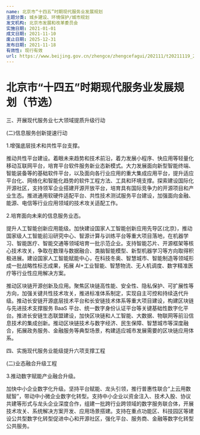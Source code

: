 ```yaml
---
name: 北京市“十四五”时期现代服务业发展规划
主题分类: 城乡建设、环境保护/城市规划
发文机构: 北京市发展和改革委员会
实施日期: 2021-01-01
成文日期: 2021-11-10
废止日期: 2025-12-31
发布日期: 2021-11-18
有效性: 现行有效
url: https://www.beijing.gov.cn/zhengce/zhengcefagui/202111/t20211119_2540355.html
---
```


# 北京市“十四五”时期现代服务业发展规划（节选）

三、开展现代服务业七大领域提质升级行动

(二)信息服务创新提速行动

1.增强底层技术和共性平台支撑。

推动共性平台建设。着眼未来趋势和技术前沿，着力发展小程序、快应用等轻量化移动互联网平台，培育平台软件服务新业态新模式。大力发展面向新型智能终端、智能装备等的基础软件平台，以及面向各行业应用的重大集成应用平台，提升适应平台化、网络化和智能化趋势的软件工程方法、工具和环境支撑。探索建设国际化开源社区，支持领军企业搭建开源开放平台，培育具有国际竞争力的开源项目和产业生态。推进通用软硬件适配平台、共性技术测试服务平台建设，加强面向金融、能源、电信等行业应用领域的技术攻关适配工作。

2.培育面向未来的信息服务业态。

提升人工智能创新应用能级。加快建设国家人工智能创新应用先导区(北京)，推动国家级人工智能前沿研究中心、智源计算与训练平台等重大项目落地，在机器学习、智能医疗、智能交通等领域培育一批示范企业。支持智能芯片、开源框架等核心技术攻关，争取在数理与数据融合、类脑智能模型、新型机器学习等方向取得积极进展。建设国家人工智能赋能中心，在科技冬奥、智慧城市、智能制造等领域形成一批战略性标志成果，拓展 AI+工业智能、智慧物流、无人机调度、数字精准医疗等行业性应用解决方案。

推动区块链开源创新及应用。聚焦区块链高性能、安全性、隐私保护、可扩展性等方向，加强关键共性技术攻关，推进标准体系制定，实现自主可控和持续迭代升级。推动长安链开源底层技术平台和长安链技术体系等重大项目建设，构建区块链与先进技术支撑服务 BaaS 平台、统一数字身份认证平台等关键基础性数字化平台。推进长安链生态联盟建设，加快区块链和人工智能、大数据、物联网等前沿信息技术的集成创新。推动区块链技术与数字经济、民生保障、智慧城市等深度融合，拓展政务服务、金融服务等典型场景，构建适应城市发展需要的区块链应用体系。

四、实施现代服务业能级提升六项支撑工程

(二)业态融合升级工程

3.推动数字赋能产业融合升级。

加快中小企业数字化升级。坚持平台赋能、龙头引领，推行普惠性联合“上云用数赋智”，带动中小微企业数字化转型。支持中小企业以资金注入、技术入股、协议共建等形式与龙头企业深度合作，组建一批跨行业跨领域的数字服务联合体，开展技术攻关、系统解决方案开发、应用场景搭建。支持在重点功能区、科技园区等建设公共型数字化转型促进中心和开源社区，强化平台、服务商、金融等数字化转型公共服务。
